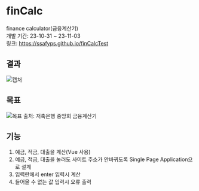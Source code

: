 # finCalc
finance calculator(금융계산기)  
개발 기간: 23-10-31 ~ 23-11-03  
링크: https://ssafyps.github.io/finCalcTest

## 결과
![캡처](https://github.com/ssafyps/finCalc/assets/148199848/d5f9be8c-92b7-409f-8d62-93277e22299b)

## 목표
![목표](https://github.com/ssafyps/finCalc/assets/148199848/2986251e-b6c5-48e4-b438-334e0b0bc29d)
출처: 저축은행 중앙회 금융계산기

## 기능
1. 예금, 적금, 대출을 계산(Vue 사용)
2. 예금, 적금, 대출을 눌러도 사이트 주소가 안바뀌도록 Single Page Application으로 설계
3. 입력란에서 enter 입력시 계산
4. 들어올 수 없는 값 입력시 오류 출력
